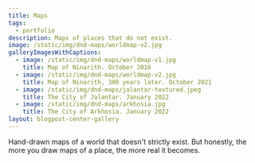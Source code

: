 ```yaml
---
title: Maps
tags:
  - portfolio
description: Maps of places that do not exist.
image: /static/img/dnd-maps/worldmap-v2.jpg
galleryImagesWithCaptions: 
  - image: /static/img/dnd-maps/worldmap-v1.jpg
    title: Map of Ninarith. October 2016
  - image: /static/img/dnd-maps/worldmap-v2.jpg
    title: Map of Ninarith, 300 years later. October 2021
  - image: /static/img/dnd-maps/jalantar-textured.jpeg
    title: The City of Jalantar. January 2022
  - image: /static/img/dnd-maps/arkhosia.jpg
    title: The City of Arkhosia. January 2022
layout: blogpost-center-gallery 
---
```


Hand-drawn maps of a world that doesn't strictly exist. But honestly, the more you draw maps of a place, the more real it becomes.
